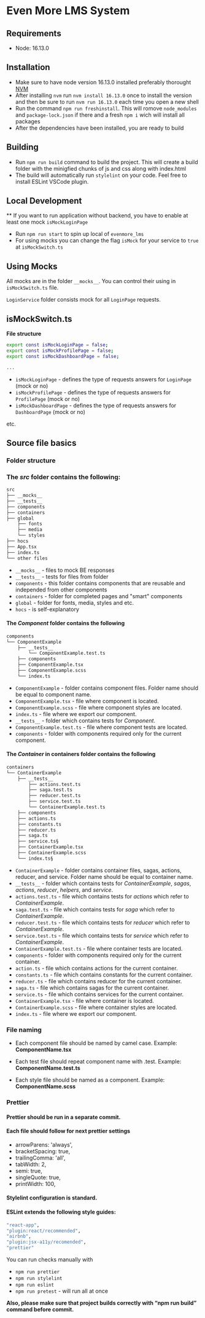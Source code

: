 # Even More LMS System

## Requirements
- Node: 16.13.0

## Installation
- Make sure to have node version 16.13.0 installed preferably thorought [NVM](https://github.com/nvm-sh/nvm)
- After installing `nvm` run `nvm install 16.13.0` once to install the version and then be sure to run `nvm run 16.13.0` each time you open a new shell
- Run the command `npm run freshinstall`. This will romove `node_modules` and `package-lock.json` if there and a fresh `npm i` wich will install all packages
- After the dependencies have been installed, you are ready to build

## Building
- Run `npm run build` command to build the project. This will create a build folder with the minigfied chunks of js and css along with index.html
- The build will automatically run `stylelint` on your code. Feel free to install ESLint VSCode plugin.

## Local Development
** If you want to run application without backend, you have to enable at least one mock `isMockLoginPage`
- Run `npm run start` to spin up local of `evenmore_lms`
- For using mocks you can change the flag `isMock` for your service to `true` at `isMockSwitch.ts`

## Using Mocks
All mocks are in the folder `__mocks__`. You can control their using in `isMockSwitch.ts` file.

`LoginService` folder consists mock for all `LoginPage` requests.

## isMockSwitch.ts
**File structure**

```bash
export const isMockLoginPage = false;
export const isMockProfilePage = false;
export const isMockDashboardPage = false;

...
```

- `isMockLoginPage` - defines the type of requests answers for `LoginPage` (mock or no)
- `isMockProfilePage` - defines the type of requests answers for `ProfilePage` (mock or no)
- `isMockDashboardPage` - defines the type of requests answers for `DashboardPage` (mock or no)

etc.

## Source file basics
### Folder structure
### The ***src*** folder contains the following:
```bash
src
├── __mocks__
├── __tests__
├── components
├── containers
├── global
    ├── fonts
    ├── media
    └── styles
├── hocs
├── App.tsx
├── index.ts
└── other files
```

- `__mocks__` - files to mock BE responses
- `__tests__` - tests for files from folder
- `components` - this folder contains components that are reusable and independed from other components
- `containers` - folder for completed pages and "smart" components
- `global` - folder for fonts, media, styles and etc.
- `hocs` - is self-explanatory

#### The *Component* folder contains the following
```bash
components
└── ComponentExample
	├── __tests__
		└── ComponentExample.test.ts
	├── components
	├── ComponentExample.tsx
	├── ComponentExample.scss
	└── index.ts
```
- `ComponentExample` - folder contains component files. Folder name should be equal to component name.
- `ComponentExample.tsx` - file where component is located.
- `ComponentExample.scss` - file where component styles are located.
- `index.ts` - file where we export our component.
- `__tests__` - folder which contains tests for *Component*.
- `ComponentExample.test.ts` - file where component tests are located.
- `components` - folder with components required only for the current component.

#### The *Container* in containers folder contains the following
```bash
containers
└── ContainerExample
	├── __tests__
		├── actions.test.ts
		├── saga.test.ts
		├── reducer.test.ts
		├── service.test.ts
		└── ContainerExample.test.ts
	├── components
	├── actions.ts
	├── constants.ts
	├── reducer.ts
	├── saga.ts
	├── service.ts§
	├── ContainerExample.tsx
	├── ContainerExample.scss
	└── index.ts§
```
- `ContainerExample` - folder contains container files, sagas, actions, reducer, and service. Folder name should be equal to container name.
- `__tests__` - folder which contains tests for *ContainerExample*, *sagas*, *actions*, *reducer*, *helpers*, and *service*.
- `actions.test.ts` - file which contains tests for *actions* which refer to *ContainerExample*.
- `saga.test.ts` - file which contains tests for *saga* which refer to *ContainerExample*.
- `reducer.test.ts` - file which contains tests for *reducer* which refer to *ContainerExample*.
- `service.test.ts` - file which contains tests for *service* which refer to *ContainerExample*.
- `ContainerExample.test.ts` - file where container tests are located.
- `components` - folder with components required only for the current container.
- `action.ts` - file which contains actions for the current container.
- `constants.ts` - file which contains constants for the current container.
- `reducer.ts` - file which contains reducer for the current container.
- `saga.ts` - file which contains sagas for the current container.
- `service.ts` - file which contains services for the current container.
- `ContainerExample.tsx` - file where container is located.
- `ContainerExample.scss` - file where container styles are located.
- `index.ts` - file where we export our component.

### File naming
- Each component file should be named by camel case.
  Example: **ComponentName.tsx**

- Each test file should repeat component name with .test.
  Example: **ComponentName.test.ts**

- Each style file should be named as a component.
  Example: **ComponentName.scss**

### Prettier

#### Prettier should be run in a separate commit.

#### Each file should follow for next prettier settings
- arrowParens: 'always',
- bracketSpacing: true,
- trailingComma: 'all',
- tabWidth: 2,
- semi: true,
- singleQuote: true,
- printWidth: 100,

#### Stylelint configuration is standard.

#### ESLint extends the following style guides:
```bash
"react-app",
"plugin:react/recommended",
"airbnb",
"plugin:jsx-a11y/recomended",
"prettier"
```

You can run checks manually with
+ `npm run prettier`
+ `npm run stylelint`
+ `npm run eslint`
+ `npm run pretest` - will run all at once

**Also, please make sure that project builds correctly with “npm run build” command before commit.**
